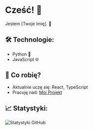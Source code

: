 # Cześć! 👋  
Jestem [Twoje Imię]. 🚀  

## 🛠 Technologie:
- Python 🐍
- JavaScript 🌐

## 🌱 Co robię?
- Aktualnie uczę się: React, TypeScript
- Pracuję nad: [Mój Projekt](https://github.com/nazwa_użytkownika/moj-projekt)

## 📈 Statystyki:
![Statystyki GitHub](https://github-readme-stats.vercel.app/api?username=nazwa_użytkownika&show_icons=true&theme=radical)
